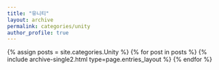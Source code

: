 ```yaml
---
title: "유니티"
layout: archive
permalink: categories/unity
author_profile: true
---
```


{% assign posts = site.categories.Unity %}
{% for post in posts %} {% include archive-single2.html type=page.entries_layout %} {% endfor %}